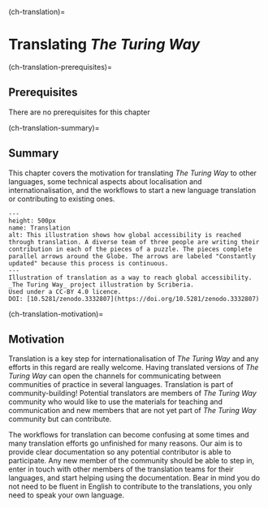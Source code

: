(ch-translation)=
# Translating _The Turing Way_

(ch-translation-prerequisites)=
## Prerequisites

There are no prerequisites for this chapter

(ch-translation-summary)=
## Summary

This chapter covers the motivation for translating _The Turing Way_ to other languages, some technical aspects about localisation and internationalisation, and the workflows to start a new language translation or contributing to existing ones. 

```{figure} ../figures/Translation.jpg
---
height: 500px
name: Translation
alt: This illustration shows how global accessibility is reached through translation. A diverse team of three people are writing their contribution in each of the pieces of a puzzle. The pieces complete parallel arrows around the Globe. The arrows are labeled "Constantly updated" because this process is continuous.
---
Illustration of translation as a way to reach global accessibility. _The Turing Way_ project illustration by Scriberia.
Used under a CC-BY 4.0 licence.
DOI: [10.5281/zenodo.3332807](https://doi.org/10.5281/zenodo.3332807)
```

(ch-translation-motivation)=
## Motivation

Translation is a key step for internationalisation of _The Turing Way_ and any efforts in this regard are really welcome.
Having translated versions of _The Turing Way_ can open the channels for communicating between communities of practice in several languages.
Translation is part of community-building!
Potential translators are members of _The Turing Way_ community who would like to use the materials for teaching and communication and new members that are not yet part of _The Turing Way_ community but can contribute.

The workflows for translation can become confusing at some times and many translation efforts go unfinished for many reasons.
Our aim is to provide clear documentation so any potential contributor is able to participate. 
Any new member of the community should be able to step in, enter in touch with other members of the translation teams for their languages,  and start helping using the documentation.
Bear in mind you do not need to be fluent in English to contribute to the translations, you only need to speak your own language. 

